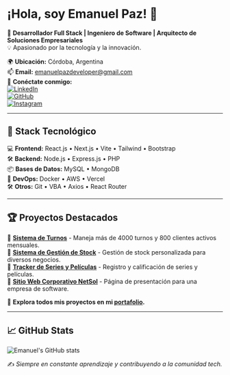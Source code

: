 # ¡Hola, soy Emanuel Paz! 👋

🚀 **Desarrollador Full Stack | Ingeniero de Software | Arquitecto de Soluciones Empresariales**  
💡 Apasionado por la tecnología y la innovación.  

🌍 **Ubicación:** Córdoba, Argentina  
📫 **Email:** emanuelpazdeveloper@gmail.com  
🔗 **Conéctate conmigo:**  
[![LinkedIn](https://img.shields.io/badge/LinkedIn-0A66C2?logo=linkedin&logoColor=white)](https://www.linkedin.com/in/EmaPaz05)  
[![GitHub](https://img.shields.io/badge/GitHub-181717?logo=github&logoColor=white)](https://github.com/EmanuelPaz05)  
[![Instagram](https://img.shields.io/badge/Instagram-E4405F?logo=instagram&logoColor=white)](https://www.instagram.com/EmaPaz05)  

---

## 🔧 **Stack Tecnológico**
💻 **Frontend:** React.js • Next.js • Vite • Tailwind • Bootstrap  
🛠 **Backend:** Node.js • Express.js • PHP  
📦 **Bases de Datos:** MySQL • MongoDB  
🚀 **DevOps:** Docker • AWS • Vercel  
🛠 **Otros:** Git • VBA • Axios • React Router  

---

## 🏆 **Proyectos Destacados**
🔹 **[Sistema de Turnos](https://github.com/EmanuelPaz05/SistemaTurnos)** - Maneja más de 4000 turnos y 800 clientes activos mensuales.  
🔹 **[Sistema de Gestión de Stock](https://github.com/EmanuelPaz05/StockManager)** - Gestión de stock personalizada para diversos negocios.  
🔹 **[Tracker de Series y Películas](https://github.com/EmanuelPaz05/SeriesTracker)** - Registro y calificación de series y películas.  
🔹 **[Sitio Web Corporativo NetSol](https://github.com/EmanuelPaz05/NetSolWebsite)** - Página de presentación para una empresa de software.  

📌 **Explora todos mis proyectos en mi [portafolio](https://emanuelpaz.site/Portafolio/).**  

---

## 📈 **GitHub Stats**
![Emanuel's GitHub stats](https://github-readme-stats.vercel.app/api?username=EmanuelPaz05&show_icons=true&theme=radical)  

✍️ *Siempre en constante aprendizaje y contribuyendo a la comunidad tech.*  
